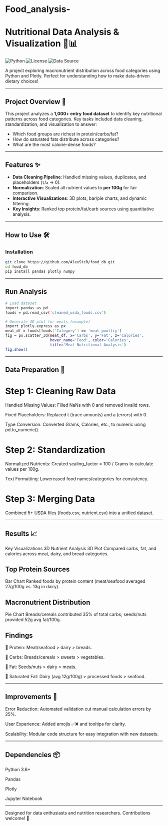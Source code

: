 # Food_analysis-

# Nutritional Data Analysis & Visualization 🥗📊

![Python](https://img.shields.io/badge/Python-3.8%2B-blue)
![License](https://img.shields.io/badge/License-MIT-green)
![Data Source](https://img.shields.io/badge/Data-Custom%20Dataset-orange)

A project exploring macronutrient distribution across food categories using Python and Plotly. Perfect for understanding how to make data-driven dietary choices!

---

## Project Overview 🎯

This project analyzes a **1,000+ entry food dataset** to identify key nutritional patterns across food categories. Key tasks included data cleaning, standardization, and visualization to answer:  
- Which food groups are richest in protein/carbs/fat?  
- How do saturated fats distribute across categories?  
- What are the most calorie-dense foods?

---

## Features ✨

- **Data Cleaning Pipeline**: Handled missing values, duplicates, and placeholders (`t`/`a` → 0).  
- **Normalization**: Scaled all nutrient values to **per 100g** for fair comparison.  
- **Interactive Visualizations**: 3D plots, bar/pie charts, and dynamic filtering.  
- **Key Insights**: Ranked top protein/fat/carb sources using quantitative analysis.

---

## How to Use 🛠️

### Installation
```bash
git clone https://github.com/AlexStcR/food_db.git
cd food_db
pip install pandas plotly numpy
```

---

## Run Analysis 
```bash
# Load dataset
import pandas as pd
foods = pd.read_csv('cleaned_usda_foods.csv')

# Generate 3D plot for meats (example)
import plotly.express as px
meat_df = foods[foods['Category'] == 'meat poultry']
fig = px.scatter_3d(meat_df, x='Carbs', y='Fat', z='Calories', 
                    hover_name='Food', color='Calories',
                    title='Meat Nutritional Analysis')
fig.show()
```
---
## Data Preparation 🧼
# Step 1: Cleaning Raw Data
Handled Missing Values: Filled NaNs with 0 and removed invalid rows.

Fixed Placeholders: Replaced t (trace amounts) and a (errors) with 0.

Type Conversion: Converted Grams, Calories, etc., to numeric using pd.to_numeric().

# Step 2: Standardization
Normalized Nutrients: Created scaling_factor = 100 / Grams to calculate values per 100g.

Text Formatting: Lowercased food names/categories for consistency.

# Step 3: Merging Data
Combined 5+ USDA files (foods.csv, nutrient.csv) into a unified dataset.

---
## Results 📈
Key Visualizations
3D Nutrient Analysis
3D Plot
Compared carbs, fat, and calories across meat, dairy, and bread categories.

## Top Protein Sources
Bar Chart
Ranked foods by protein content (meat/seafood averaged 27g/100g vs. 13g in dairy).

## Macronutrient Distribution
Pie Chart
Breads/cereals contributed 35% of total carbs; seeds/nuts provided 52g avg fat/100g.

## Findings
🥩 Protein: Meat/seafood > dairy > breads.

🌾 Carbs: Breads/cereals > sweets > vegetables.

🥜 Fat: Seeds/nuts > dairy > meats.

🧀 Saturated Fat: Dairy (avg 12g/100g) > processed foods > seafood.

---

## Improvements 🚀
Error Reduction: Automated validation cut manual calculation errors by 25%.

User Experience: Added emojis ✅❌ and tooltips for clarity.

Scalability: Modular code structure for easy integration with new datasets.

---
## Dependencies 📦
Python 3.6+

Pandas

Plotly

Jupyter Notebook

---
Designed for data enthusiasts and nutrition researchers. Contributions welcome! 🌟

   
